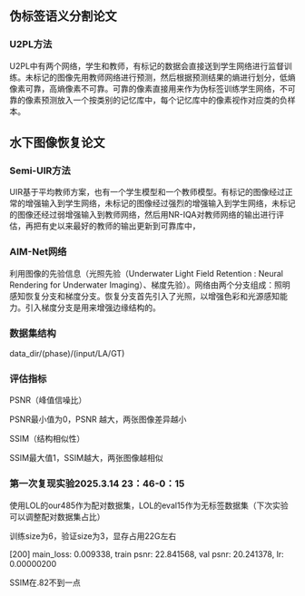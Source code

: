 ## 伪标签语义分割论文

### U2PL方法

U2PL中有两个网络，学生和教师，有标记的数据会直接送到学生网络进行监督训练。未标记的图像先用教师网络进行预测，然后根据预测结果的熵进行划分，低熵像素可靠，高熵像素不可靠。可靠的像素直接用来作为伪标签训练学生网络，不可靠的像素预测放入一个按类别的记忆库中，每个记忆库中的像素视作对应类的负样本。

## 水下图像恢复论文

### Semi-UIR方法

UIR基于平均教师方案，也有一个学生模型和一个教师模型。有标记的图像经过正常的增强输入到学生网络，未标记的图像经过强烈的增强输入到学生网络，未标记的图像还经过弱增强输入到教师网络，然后用NR-IQA对教师网络的输出进行评估，再把有史以来最好的教师的输出更新到可靠库中，

### AIM-Net网络

利用图像的先验信息（光照先验（Underwater Light Field Retention : Neural Rendering for Underwater Imaging）、梯度先验）。网络由两个分支组成：照明感知恢复分支和梯度分支。恢复分支首先引入了光照，以增强色彩和光源感知能力。引入梯度分支是用来增强边缘结构的。

### 数据集结构

data_dir/(phase)/(input/LA/GT)

### 评估指标

PSNR（峰值信噪比）

PSNR最小值为0，PSNR 越大，两张图像差异越小

SSIM（结构相似性）

SSIM最大值1，SSIM越大，两张图像越相似

### 第一次复现实验2025.3.14 23：46-0：15

使用LOL的our485作为配对数据集，LOL的eval15作为无标签数据集（下次实验可以调整配对数据集占比）

训练size为6，验证size为3，显存占用22G左右

[200] main_loss: 0.009338, train psnr: 22.841568, val psnr: 20.241378, lr: 0.00000200

SSIM在.82不到一点
